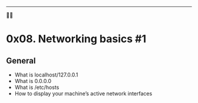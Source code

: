**************************************
 🧑‍💻 <h1>0x08. Networking basics #1</h1> 

<h2>General</h2>
<ul>
<li>What is localhost/127.0.0.1</li>
<li>What is 0.0.0.0</li>
<li>What is /etc/hosts</li>
<li>How to display your machine’s active network interfaces</li>
</ul>

